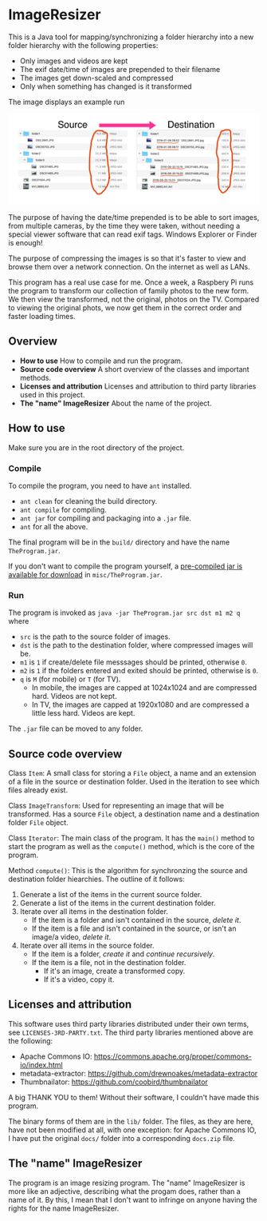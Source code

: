 
# ImageResizer

This is a Java tool for mapping/synchronizing a folder hierarchy into a new folder hierarchy with the following properties:
- Only images and videos are kept
- The exif date/time of images are prepended to their filename
- The images get down-scaled and compressed
- Only when something has changed is it transformed

The image displays an example run

![](misc/Example.png)

The purpose of having the date/time prepended is to be able to sort images, from multiple cameras, by the time they were taken, without needing a special viewer software that can read exif tags. Windows Explorer or Finder is enough!

The purpose of compressing the images is so that it's faster to view and browse them over a network connection. On the internet as well as LANs.

This program has a real use case for me. Once a week, a Raspbery Pi runs the program to transform our collection of family photos to the new form. We then view the transformed, not the original, photos on the TV. Compared to viewing the original phots, we now get them in the correct order and faster loading times.

## Overview

- **How to use** How to compile and run the program.
- **Source code overview** A short overview of the classes and important methods.
- **Licenses and attribution** Licenses and attribution to third party libraries used in this project.
- **The "name" ImageResizer** About the name of the project.

## How to use

Make sure you are in the root directory of the project.

### Compile

To compile the program, you need to have `ant` installed.

- `ant clean` for cleaning the build directory.
- `ant compile` for compiling.
- `ant jar` for compiling and packaging into a `.jar` file.
- `ant` for all the above.

The final program will be in the `build/` directory and have the name `TheProgram.jar`.

If you don't want to compile the program yourself, a [pre-compiled jar is available for download](https://github.com/osklunds/ImageResizer/raw/master/misc/TheProgram.jar) in `misc/TheProgram.jar`.

### Run

The program is invoked as `java -jar TheProgram.jar src dst m1 m2 q` where

- `src` is the path to the source folder of images.
- `dst` is the path to the destination folder, where compressed images will be.
- `m1` is `1` if create/delete file messsages should be printed, otherwise `0`.
- `m2` is `1` if the folders entered and exited should be printed, otherwise is `0`.
- `q` is `M` (for mobile) or `T` (for TV).
  - In mobile, the images are capped at 1024x1024 and are compressed hard. Videos are not kept.
  - In TV, the images are capped at 1920x1080 and are compressed a little less hard. Videos are kept.

The `.jar` file can be moved to any folder.

## Source code overview

Class `Item`: A small class for storing a `File` object, a name and an extension of a file in the source or destination folder. Used in the iteration to see which files already exist.

Class `ImageTransform`: Used for representing an image that will be transformed. Has a source `File` object, a destination name and a destination folder `File` object.

Class `Iterator`: The main class of the program. It has the `main()` method to start the program as well as the `compute()` method, which is the core of the program.

Method `compute()`: This is the algorithm for synchronzing the source and destination folder hiearchies. The outline of it follows:

1. Generate a list of the items in the current source folder.
2. Generate a list of the items in the current destination folder.
3. Iterate over all items in the destination folder.
    * If the item is a folder and isn't contained in the source, *delete it*.
    * If the item is a file and isn't contained in the source, or isn't an image/a video, *delete it*.
4. Iterate over all items in the source folder.
    * If the item is a folder, *create it* and *continue recursively*.
    * If the item is a file, not in the destination folder.
        * If it's an image, create a transformed copy.
        * If it's a video, copy it.

## Licenses and attribution

This software uses third party libraries distributed under their own terms, see `LICENSES-3RD-PARTY.txt`. The third party libraries mentioned above are the following:

- Apache Commons IO: https://commons.apache.org/proper/commons-io/index.html
- metadata-extractor: https://github.com/drewnoakes/metadata-extractor
- Thumbnailator: https://github.com/coobird/thumbnailator

A big THANK YOU to them! Without their software, I couldn't have made this program. 

The binary forms of them are in the `lib/` folder. The files, as they are here, have not been modified at all, with one exception: for Apache Commons IO, I have put the original `docs/` folder into a corresponding `docs.zip` file.

## The "name" ImageResizer

The program is an image resizing program. The "name" ImageResizer is more like an adjective, describing what the progam does, rather than a name of it. By this, I mean that I don't want to infringe on anyone having the rights for the name ImageResizer.
